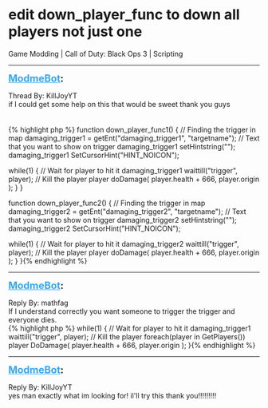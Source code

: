 # edit down_player_func to down all players not just one
Game Modding | Call of Duty: Black Ops 3 | Scripting

---
<strong style="font-size: 1.4em;"><span style="text-decoration: underline;text-decoration-color: #34a7f9;"><span style="color:#34a7f9;">ModmeBot</span></span>:</strong>

<p>Thread By: KillJoyYT<br />if I could get some help on this that would be sweet thank you guys<br /> <br /> <br />{% highlight php %}
function down_player_func1()
{
 // Finding the trigger in map
 damaging_trigger1 = getEnt("damaging_trigger1", "targetname");
 // Text that you want to show on trigger
 damaging_trigger1 setHintstring("");
 damaging_trigger1 SetCursorHint("HINT_NOICON");

 while(1)
 {
  // Wait for player to hit it
  damaging_trigger1 waittill("trigger", player);
  // Kill the player
  player doDamage( player.health + 666, player.origin );
 }
}


function down_player_func2()
{
 // Finding the trigger in map
 damaging_trigger2 = getEnt("damaging_trigger2", "targetname");
 // Text that you want to show on trigger
 damaging_trigger2 setHintstring("");
 damaging_trigger2 SetCursorHint("HINT_NOICON");

 while(1)
 {
  // Wait for player to hit it
  damaging_trigger2 waittill("trigger", player);
  // Kill the player
  player doDamage( player.health + 666, player.origin );
 }
}{% endhighlight %}
</p>

---
<strong style="font-size: 1.4em;"><span style="text-decoration: underline;text-decoration-color: #34a7f9;"><span style="color:#34a7f9;">ModmeBot</span></span>:</strong>

<p>Reply By: mathfag<br />If I understand correctly you want someone to trigger the trigger and everyone dies.<br />{% highlight php %}
while(1)
 {
  // Wait for player to hit it
  damaging_trigger1 waittill("trigger", player);
  // Kill the player
foreach(player in GetPlayers())
	  player DoDamage( player.health + 666, player.origin );
 }{% endhighlight %}
</p>

---
<strong style="font-size: 1.4em;"><span style="text-decoration: underline;text-decoration-color: #34a7f9;"><span style="color:#34a7f9;">ModmeBot</span></span>:</strong>

<p>Reply By: KillJoyYT<br />yes man exactly what im looking for! il&#39;ll try this thank you!!!!!!!!!</p>
